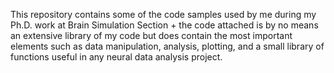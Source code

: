 This repository contains some of the code samples used by me during my Ph.D. work at Brain Simulation Section + the code attached is by no means an extensive library of my code but does contain the most important elements such as data manipulation, analysis, plotting, and a small library of functions useful in any neural data analysis project.